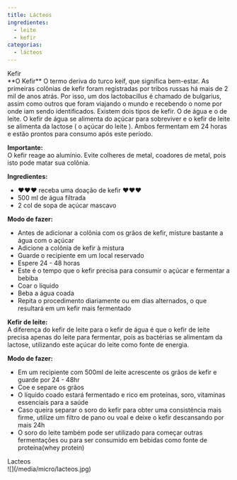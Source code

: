 ```yaml
---
title: Lácteos
ingredientes:
  - leite
  - kefir
categorias:
  - lácteos
---
```

<div class="content-receita" markdown="1" data-slug="{{ page.slug }}">
<div class="content-title">Kefir</div>
**O Kefir**  
O termo deriva do turco keif, que significa bem-estar.  
As primeiras colônias de kefir foram registradas por tribos russas há mais de 2 mil de anos atrás. Por isso, um dos lactobacillus é chamado de bulgarius, assim como outros que foram viajando o mundo e recebendo o nome por onde iam sendo identificados.  
Existem dois tipos de kefir. O de água e o de leite.  
O kefir de água se alimenta do açúcar para sobreviver e o kefir de leite se alimenta da lactose ( o açúcar do leite ).  
Ambos fermentam em 24 horas e estão prontos para consumo após este período.  

**Importante:**  
O kefir reage ao alumínio. Evite colheres de metal, coadores de metal, pois isto pode matar sua colônia.


**Ingredientes:**
- ♥♥♥ receba uma doação de kefir ♥♥♥
- 500 ml de água filtrada
- 2 col de sopa de açúcar mascavo

**Modo de fazer:**
- Antes de adicionar a colônia com os grãos de kefir, misture bastante a água com o açúcar
- Adicione a colônia de kefir à mistura
- Guarde o recipiente em um local reservado
- Espere 24 - 48 horas
- Este é o tempo que o kefir precisa para consumir o açúcar e fermentar a bebiba
- Coar o líquido
- Beba a água coada
- Repita o procedimento diariamente ou em dias alternados, o que resultará em um kefir mais fermentado

**Kefir de leite:**  
A diferença do kefir de leite para o kefir de água é que o kefir de leite precisa apenas do leite para fermentar, pois as bactérias se alimentam da lactose, utilizando este açúcar do leite como fonte de energia.

**Modo de fazer:**
- Em um recipiente com 500ml de leite acrescente os grãos de kefir e guarde por 24 - 48hr
- Coe e separe os grãos
- O líquido coado estará fermentado e rico em proteínas, soro, vitaminas essenciais para a saúde
- Caso queira separar o soro do kefir para obter uma consistência mais firme, utilize um filtro de pano ou voal e deixe o kefir descansando por mais 24h
- O soro do leite também pode ser utilizado para começar outras fermentações ou para ser consumido em bebidas como fonte de proteína(whey protein)
</div>

<div class="content-mapa" markdown="1" data-slug="{{ page.slug }}">
<div class="content-title">Lacteos</div>
![](/media/micro/lacteos.jpg)
</div>
